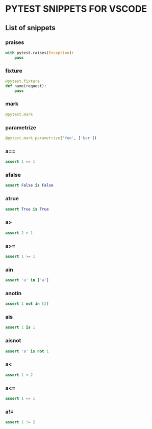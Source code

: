 # PYTEST SNIPPETS FOR VSCODE

## List of snippets

### praises
```python
with pytest.raises(Exception):
    pass
```


### fixture
```python
@pytest.fixture
def name(request):
    pass
```

### mark
```python
@pytest.mark
```

### parametrize
```python
@pytest.mark.parametrize('foo', ['bar'])
```

### a==
```python
assert 1 == 1
```

### afalse
```python
assert False is False
```

### atrue
```python
assert True is True
```

### a>
```python
assert 2 > 1
```

### a>=
```python
assert 1 >= 1
```

### ain
```python
assert 'a' in ['a']
```

### anotin
```python
assert 1 not in [2]
```

### ais
```python
assert 1 is 1
```

### aisnot
```python
assert 'a' is not 1
```

### a<
```python
assert 1 < 2
```

### a<=
```python
assert 1 <= 1
```

### a!=
```python
assert 1 != 2
```
